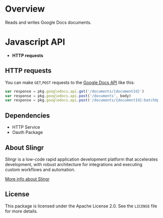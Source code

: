 # Overview
Reads and writes Google Docs documents.

# Javascript API


- **HTTP requests**

## HTTP requests
You can make `GET`,`POST` requests to the [Google Docs API](https://developers.google.com/docs/api/reference/rest) like this:
```javascript
var response = pkg.googledocs.api.get('/documents/{documentId}')
var response = pkg.googledocs.api.post('/documents', body)
var response = pkg.googledocs.api.post('/documents/{documentId}:batchUpdate', body)

```

## Dependencies
* HTTP Service
* Oauth Package

## About Slingr

Slingr is a low-code rapid application development platform that accelerates development, with robust architecture for integrations and executing custom workflows and automation.

[More info about Slingr](https://slingr.io)

## License

This package is licensed under the Apache License 2.0. See the `LICENSE` file for more details.

